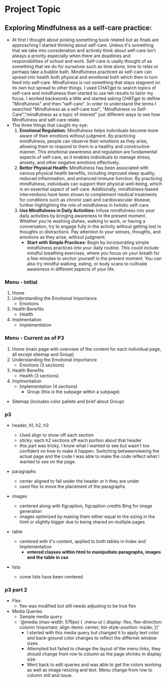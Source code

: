 # Project Topic
## Exploring Mindfulness as a self-care practice:
- At first I thought about picking something book related but as finals are approaching I started thinking about self-care. Unless it's something that we take into consideration and actively think about self-care isn't always a priority especially when there are deadlines and responsibilities of school and work. Self-care is usally thought of as something that we do for ourselves such as time alone, time to relax or perhaps take a bubble bath. Mindfulness practiced as self-care can spread into health both physical and emotional both which then in turn feed into self-care. Mindfulness is not something that stays stagnent on its own but spread to other things. I used CHATgpt to search topics of self-care and mindfulness then started to use teh results to tailor my focus. I worked backwords a little and started asking CHATgpt to define "Mindfulness" and then "self-care". In order to understand the terms I searched "Mindfulness as a self-care tool", "Mindfulness vs Self-Care","mindfulness as a topic of interest" just different ways to see how Mindfulness and self-care relate. 
- The three things that caught my eye:
    1. **Emotional Regulation:** Mindfulness helps individuals become more aware of their emotions without judgment. By practicing mindfulness, people can observe their emotions as they arise, allowing them to respond to them in a healthy and constructive manner. This emotional awareness and regulation are fundamental aspects of self-care, as it enables individuals to manage stress, anxiety, and other negative emotions effectively.
    2. **Better Physical Health:** Mindfulness has been associated with various physical health benefits, including improved sleep quality, reduced inflammation, and enhanced immune function. By practicing mindfulness, individuals can support their physical well-being, which is an essential aspect of self-care. Additionally, mindfulness-based interventions have been shown to complement medical treatments for conditions such as chronic pain and cardiovascular disease, further highlighting the role of mindfulness in holistic self-care.
    3. **Use Mindfulness in Daily Activities:** Infuse mindfulness into your daily activities by bringing awareness to the present moment. Whether you're washing dishes, walking to work, or having a conversation, try to engage fully in the activity without getting lost in thoughts or distractions. Pay attention to your senses, thoughts, and emotions as they arise, without judgment.
        - **Start with Simple Practices:** Begin by incorporating simple mindfulness practices into your daily routine. This could include mindful breathing exercises, where you focus on your breath for a few minutes to anchor yourself in the present moment. You can also try mindful walking, eating, or body scans to cultivate awareness in different aspects of your life.
### Menu - initial
1. Home
2. Understanding the Emotional Importance
    - Emotions
3. Health Benefits
    - Health
4. Implmentation
    - Implementation
### Menu - Current as of P3
1. Home (main page with overview of the content for each individual page, all except sitemap and Group)
2. Understanding the Emotional Importance
    - Emotions (3 sections)
3. Health Benefits
    - Health (3 sections)
4. Implmentation
    - Implementation (4 sections)
        - Group (this is the subpage within a subpage)
- Sitemap (includes color pallete and brief about Group)
### p3

- header, h1, h2, h3
    - Used align to show off each section
    - sticky: each h2 sections off each portion about that header
    - this part was tricky, I know what I wanted to see but wasn't too confident on how to make it happen. Switching betweenviewing the actual page and the code I was able to make the code reflect what I wanted to see on the page.
- paragraphs
    - center aligned to fall under the header or h they are under
    - used flex to move the placement of the paragraphs
- images
    - centered along with figcaption, figcaption credits Bing for image generation
    - images optimized by making them either equal to the sizing in the html or slightly bigger due to being shared on multiple pages

- table
    - centered with it's content, applied to both tables in Index and Implementation
        - **entered classes within html to maniputlate paragraphs, images and the table in css**
- lists
    - come lists have been centered
### p3 part 2
- Flex 
    - flex was modified but still needs adjusting to be true flex
- Media Queries
    - Sample media query
    - '@media (max-width: 576px) {
            .menu-ul {
                display: flex;
                flex-direction: column !important;
                align-items: center;
                list-style-position: inside;
            }}'
        - I started with this media query but changed it to apply text color and back-ground color changes to reflect the differnet window sizes.
        - Attempted but failed to change the layout of the menu links, they should change from row to column as the page shrinks in display size
        - Went back to edit queries and was able to get the colors working as well as image resizing and text. Menu change from row to column still and issue.
